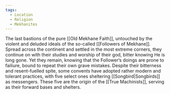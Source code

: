 ```yaml
---
tags:
  - Location
  - Religion
  - Mekhanites
---
```

The last bastions of the pure [[Old Mekhane Faith]], untouched by the violent and deluded ideals of the so-called [[Followers of Mekhane]]. Spread across the continent and settled in the most extreme corners, they continue on with their studies and worship of their god, bitter knowing He is long gone.
Yet they remain, knowing that the Follower‘s doings are prone to failiure, bound to repeat their own grave mistakes. 
Despite their bitterness and resent-fuelled spite, some convents have adopted rather modern and tolerant practices, with five select ones sheltering [[Songbird|Songbirds]] as messengers. These five are the origin of the [[True Machinists]], serving as their forward bases and shelters. 